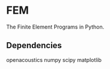 FEM
===

The Finite Element Programs in Python.

Dependencies
------------

openacoustics
numpy
scipy
matplotlib
